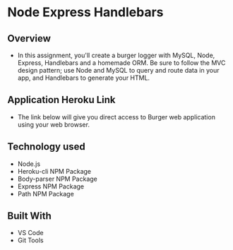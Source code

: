 # Node Express Handlebars

## Overview
- In this assignment, you'll create a burger logger with MySQL, Node, Express, Handlebars and a homemade ORM. Be sure to follow the MVC design pattern; use Node and MySQL to query and route data in your app, and Handlebars to generate your HTML.

## Application Heroku Link
- The link below will give you direct access to Burger web application using your web browser.

## Technology used
- Node.js 
- Heroku-cli NPM Package 
- Body-parser NPM Package 
- Express NPM Package 
- Path NPM Package 

## Built With
* VS Code 
* Git Tools 